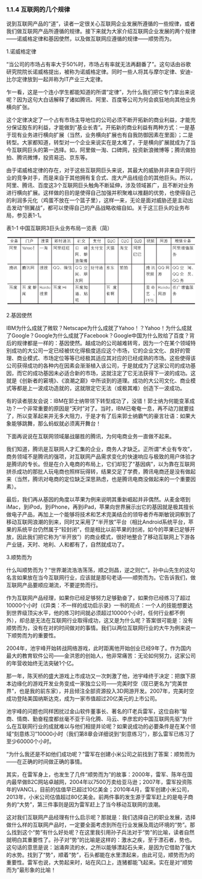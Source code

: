 ### 1.1.4 互联网的几个规律

说到互联网产品的“道”，读者一定很关心互联网企业发展所遵循的一些规律，或者我们做互联网产品所遵循的规律。接下来就为大家介绍互联网企业发展的两个规律——诺威格定律和基因使然，以及做互联网应遵循的规律——顺势而为。

1.诺威格定律

“当公司的市场占有率大于50%时，市场占有率就无法再翻番了”。这句话由谷歌研究院院长诺威格提出，被称为诺威格定律。同时一些人将其与摩尔定律、安迪-比尔定律放到一起并称为IT产业三大定律。

乍一看，这是一个连小学生都能知道的所谓“定律”，为什么我们把它专门拿出来说呢？因为这句大白话解释了诸如腾讯、阿里、百度等公司为何会疯狂地向其他业务横向扩张。

这个定律决定了一个占有市场主导地位的公司必须不断开拓新的商业利益，才能充分保证股东的利益，才能做到“基业长青”。开拓新的商业利益有两种方式：一是基于现有业务进行横向扩展（当然，业务横向扩展也有自我防御因素在里面）；二是转型。大家都知道，转型对一个企业来说实在是太难了，于是横向扩展就成为了当今互联网巨头的第一选择。如，阿里做一淘、口碑网，投资新浪微博等；腾讯做拍拍、腾讯微博，投资易迅、京东等。

由于诺威格定律的存在，对于这些互联网巨头来说，其最大的威胁并非来自于同行业的竞争对手，而是来自于其他拥有复合式、庞大产品线组合的其他巨头。所以，阿里、腾讯、百度这3个互联网巨头触角不断延伸，涉及领域甚广，且不断对业务进行横向扩展。这样做的目的是使得自己加强并积聚难以推翻的优势，也使得自己的利润多元化（鸡蛋不放在一个篮子里），这样一来，无论是面对威胁还是主动出击发动“侧翼战”，都可以使得自己的产品战略收缩自如。关于这三巨头的业务布局，参见表1-1。

表1-1 中国互联网3巨头业务布局一览表（简）

![](images/image01445.jpeg)

2.基因使然

IBM为什么成就了微软？Netscape为什么成就了Yahoo！？Yahoo！为什么成就了Google？Google为什么成就了Facebook？Google中国为什么败给了百度？背后的规律都是一样的：基因使然。越成功的公司越难转弯，因为一个在某个领域特别成功的大公司一定已经被优化得极度适应这个市场，它的企业文化、良好的管理、商业模式、市场定位等等已经极其适应其对应的已经成熟的市场。这些使得该公司获得成功的各种内在因素会渐渐植入该公司，于是就成为了这家公司的成功基因，而它的成功基因未必适合新的市场，这就注定了它无法获得下一波的成功。这就是《创新者的窘境》、《浪潮之巅》中所谈到的道理。成功的大公司文化、商业模式等都是上一波成功造就的，这就限定它无法（或极其难）创造下一波成功。

有的读者朋友会说：IBM在郭士纳带领下转型成功了，没错！郭士纳为何能变革成功？一个非常重要的原因是“天时”对了。当时，IBM已奄奄一息，再不动刀就要挂了，所以变革起来并无多大阻力，于是才有了后来郭士纳霸气的豪言壮语：如果大象能够跳舞，那么蚂蚁就必须离开舞台！

下面再说说在互联网领域屡战屡胜的腾讯，为何电商业务一直做不起来。

我们知道，腾讯是互联网人才汇集的企业，商务人才缺乏。正所谓“术业有专攻”，商务领域不是腾讯的强项，对互联网产品需求变化的快速响应与极致的用户体验才是腾讯的专长。但是在介入电商的布局上，它们却犯了“基因病”，以为靠在互联网拼杀成功的那批人玩电商也照样玩得转，结果交足了学费，腾讯电商还是没有做起来（当然，腾讯对电商的定位缺乏深思熟虑，也是腾讯电商没做起来的一个重要因素）。

最后，我们再从基因的角度以苹果为例来说明其重新崛起并非偶然。从麦金塔到iMac，到iPod，到iPhone，再到iPad，苹果向世界展示出它的基因就是极其擅长做电子产品，再加上一个能够将技术和艺术完美结合的领导者乔布斯敏锐洞察到了移动互联网浪潮的到来，同时又采用了“半开放”平台（相比Android系统平台，苹果的系统平台仍然属于“较封闭”，但是相比以前苹果的封闭，如今的苹果已足够开放，因此我们把它称为“半开放”）的商业模式，很好地整合了移动互联网上下游各产业链，天时、地利、人和都有了，自然就成功了。

3.顺势而为

什么叫顺势而为？“世界潮流浩浩荡荡，顺之则昌，逆之则亡”。孙中山先生的这句名言如果放在当今互联网行业，应该就是那句老话——顺势而为。它告诉我们，做互联网产品要顺应潮流，不要逆势而行。

作为互联网产品经理，如果你已经足够努力足够勤奋了，如果你已经练习了超过10000个小时（《异类：不一样的成功启示录》一书的观点：一个人的技能想要达到世界级顶尖水平，他的练习时间就必须超过10000个小时，任何行业都不例外），却总是无法在互联网行业取得成功，这又是为什么呢？答案很可能是：没有顺势而为，没有在对的时间做对的事情。我们以两位互联网行业的大牛为例来说一下顺势而为的重要性。

2004年，池宇峰开始转战网络游戏，此时距离他开始创业已经9年了。作为国内最大的教育软件公司——金洪恩的创始人，他非常痛苦：无论如何努力，这家公司的年营收始终无法突破1个亿。

那一年，陈天桥的盛大游戏上市成功又一次刺激了他，池宇峰终于决定：把旗下原本边缘化的游戏开发业务变成一家独立公司——完美时空（现已更名为“完美世界”，也是我的前东家），并且倾注全部资源投入3D网游开发。2007年，完美时空成功登陆美国纳斯达克，成为一家市值超过20亿美元的上市公司。

池宇峰的问题也同样困扰过金山软件董事长、著名的IT老兵雷军，这位自称“智商、情商、勤奋程度都丝毫不亚于马化腾、马云、李彦宏的中国互联网先驱”为什么在互联网行业的成就难以与他们相提并论呢？如果说成功的必要条件是在某个领域“刻意练习”10000小时（我们第8章会详细说到“刻意练习”），那么雷军已练习了至少60000个小时。

“为什么我还是不如他们成功呢？”雷军在创建小米公司之前找到了答案：顺势而为——在正确的时间做正确的事情。

其实，在雷军身上，也发生了几件“顺势而为”的故事：2000年，雷军、陈年在国内最早做B2C网站卓越网，2004年以7500万卖给亚马逊；2007年，雷军投资陈年的VANCL，目前的估值早已超过10亿美金；2010年4月，雷军创建小米公司，2013年，小米公司估值超过80亿美金。前两件事的发生源于雷军赶上的是电子商务的“大势”，第三件事则是因为雷军赶上了当今移动互联网的浪潮。

这对我们互联网产品经理有什么启示呢？那就是：我们选择自己的职业发展，选择做什么样的互联网产品时，一定要全面考虑到所在行业发展及周边环境的“势”。那么找到这个“势”有什么好处呢？在这里我引用孙子兵法对于“势”的比喻，读者自然就明白其重要性了。孙子对“势”的比喻是这样的：激水之疾，至于漂石者，势也。这句话的意思是说：汹涌奔流的水，之所以能够漂起石头来，是因为它借助了强大的水势。找到了“势”，顺着“势”，石头都能在水里漂起来，由此可见，顺势而为的重要性。雷军也说，大势起来时，站在风口上，连猪都能飞起来。实在是对“顺势而为”最形象的比喻！
